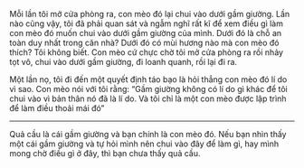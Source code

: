 Mỗi lần tôi mở cửa phòng ra, con mèo đó lại chui vào dưới gầm giường. Lần nào cũng vậy, tôi đã phải quan sát và ngẫm nghĩ rất kĩ để xem điều gì làm con mèo đó muốn chui vào dưới gầm giường của mình. Dưới đó là chỗ an toàn duy nhất trong căn nhà? Dưới đó có mùi hương nào mà con mèo đó thích? Tôi không biết. Con mèo cứ chực chờ tôi mở cửa phòng ra rồi nhảy tọt vô, chui vào dưới gầm giường, đi loanh quanh, rồi lại đi ra.  
  
Một lần nọ, tôi đi đến một quyết định táo bạo là hỏi thẳng con mèo đó lí do vì sao. Con mèo nói với tôi rằng: “Gầm giường không có lí do gì khác để tôi chui vào vì bản thân nó đã là lí do. Và tôi chỉ là một con mèo được lập trình để làm điều thoải mái đó”  
  
___  
Quả cầu là cái gầm giường và bạn chính là con mèo đó. Nếu bạn nhìn thấy một cái gầm giường và tự hỏi mình nên chui vào đây để làm gì, hay mình mong chờ điều gì ở đây, thì bạn chưa thấy quả cầu.
